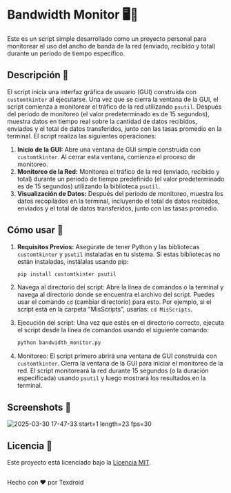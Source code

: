 # Bandwidth Monitor 🖥️📶

Este es un script simple desarrollado como un proyecto personal para monitorear el uso del ancho de banda de la red (enviado, recibido y total) durante un período de tiempo específico.

## Descripción 📜

El script inicia una interfaz gráfica de usuario (GUI) construida con `customtkinter` al ejecutarse. Una vez que se cierra la ventana de la GUI, el script comienza a monitorear el tráfico de la red utilizando `psutil`. Después del período de monitoreo (el valor predeterminado es de 15 segundos), muestra datos en tiempo real sobre la cantidad de datos recibidos, enviados y el total de datos transferidos, junto con las tasas promedio en la terminal. El script realiza las siguientes operaciones:

1. **Inicio de la GUI:** Abre una ventana de GUI simple construida con `customtkinter`. Al cerrar esta ventana, comienza el proceso de monitoreo.
2. **Monitoreo de la Red:** Monitorea el tráfico de la red (enviado, recibido y total) durante un período de tiempo predefinido (el valor predeterminado es de 15 segundos) utilizando la biblioteca `psutil`.
3. **Visualización de Datos:** Después del período de monitoreo, muestra los datos recopilados en la terminal, incluyendo el total de datos recibidos, enviados y el total de datos transferidos, junto con las tasas promedio.

## Cómo usar 🚀

1. **Requisitos Previos:** Asegúrate de tener Python y las bibliotecas `customtkinter` y `psutil` instaladas en tu sistema. Si estas bibliotecas no están instaladas, instálalas usando pip:

   ```bash
   pip install customtkinter psutil
   ```
2. Navega al directorio del script: Abre la línea de comandos o la terminal y navega al directorio donde se encuentra el archivo del script. Puedes usar el comando `cd` (cambiar directorio) para esto. Por ejemplo, si el script está en la carpeta "MisScripts", usarías: `cd MisScripts`.
3. Ejecución del script: Una vez que estés en el directorio correcto, ejecuta el script desde la línea de comandos usando el siguiente comando:

   ```bash
   python bandwidth_monitor.py
   ```
5. Monitoreo: El script primero abrirá una ventana de GUI construida con `customtkinter`. Cierra la ventana de la GUI para iniciar el monitoreo de la red. El script monitoreará la red durante 15 segundos (o la duración especificada) usando `psutil` y luego mostrará los resultados en la terminal.

## Screenshots 📸

![2025-03-30 17-47-33 start=1 length=23 fps=30](https://github.com/user-attachments/assets/f6b4eff3-c93e-4771-ad1b-9fb49b3d47e7) 

## Licencia 📄

Este proyecto está licenciado bajo la [Licencia MIT](LICENSE).

##
Hecho con ❤️ por Texdroid
